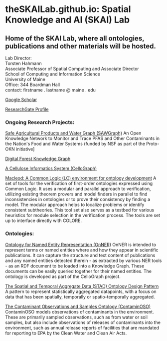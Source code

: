 # theSKAILab.github.io: Spatial Knowledge and AI (SKAI) Lab

## Home of the SKAI Lab, where all ontologies, publications and other materials will be hosted.

Lab Director:<br/>
Torsten Hahmann<br/>
Associate Professor of Spatial Computing and Associate Director<br/>
School of Computing and Information Science<br/>
University of Maine<br/>
Office: 344 Boardman Hall<br/>
contact: firstname . lastname @ maine . edu


[Google Scholar](https://scholar.google.com/citations?user=595f4agAAAAJ&hl=en&oi=ao)

[ResearchGate Profile](http://www.researchgate.net/profile/Torsten_Hahmann/)



### Ongoing Research Projects:

[Safe Agricultural Products and Water Graph (SAWGraph)](https://sawgraph.github.io/) An Open Knowledge Network to Monitor and Trace PFAS and Other Contaminants in the Nation's Food and Water Systems (funded by NSF as part of the Proto-OKN initiative]

[Digital Forest Knowledge Graph](https://github.com/theSKAILab/DigitalForestKG)  

[A Cellulose Informatics System (CelloGraph)](https://github.com/theSKAILab/CelloGraph)

[Macleod: A Common Logic (LC) environment for ontology development](https://github.com/thahmann/macleod)
A set of tools for the verification of first-order ontologies expressed using Common Logic. It uses a modular and parallel approach to verification, utilizing existing theorem provers and model finders in parallel to find inconsistencies in ontologies or to prove their consistency by finding a model. The modular approach helps to localize problems or identify consistent subtheories. This tool set also serves as a testbed for various heuristics for module selection in the verification process. The tools are set up to interface directly with COLORE.

### Ontologies:

[Ontology for Named Entity Representation (OnNER)](https://github.com/theSKAILab/OnNER/blob/main/ontology/onner-1.0.ttl) OnNER is intended to represent terms or named entities where and how they appear in scientific publications. It can capture the structure and text content of publications and any named entities detected therein - as extracted by various NER tools - as an RDF document to be loaded into a Knowledge Graph. These documents can be easily queried together for their named entities. The ontology is developed as part of the CelloGraph project.

[The Spatial and Temporal Aggregate Data (STAD) Ontology Design Pattern](https://theskailab.github.io/STAD/stad.html) A pattern to represent statistically aggregated datapoints, with a focus on data that has been spatially, temporally or spatio-temporally aggregated. 

[The Contaminant Observations and Samples Ontology (ContaminOSO)](https://github.com/SAWGraph/contaminoso) ContaminOSO models observations of contaminants in the environment. These are primarily sampled observations, such as from water or soil samples, but also include observations of releases of contaminants into the environment, such as annual release reports of facilities that are mandated for reporting to EPA by the Clean Water and Clean Air Acts.
